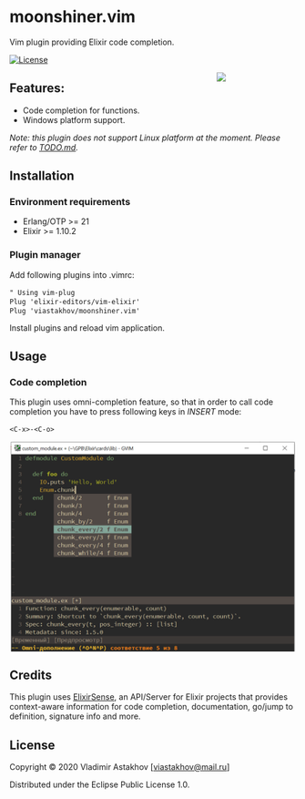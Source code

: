 # moonshiner.vim
Vim plugin providing Elixir code completion.

[![License](https://img.shields.io/badge/License-EPL%201.0-red.svg)](https://www.eclipse.org/legal/epl-v10.html)

<img src="https://i0.wp.com/oadbyhydroponics.co.uk/wp-content/uploads/2018/06/Moonshine-Logo.jpg" width="140" align="right">

## Features:
 * Code completion for functions.
 * Windows platform support.

*Note: this plugin does not support Linux platform at the moment. Please refer to [TODO.md](./TODO.md).*

## Installation
### Environment requirements
 * Erlang/OTP >= 21
 * Elixir >= 1.10.2

### Plugin manager
Add following plugins into .vimrc:
```viml
" Using vim-plug
Plug 'elixir-editors/vim-elixir'
Plug 'viastakhov/moonshiner.vim'
```
Install plugins and reload vim application.

## Usage
### Code completion
This plugin uses omni-completion feature, so that in order to call code completion you have to press following keys in *INSERT* mode:
```viml
<C-x>-<C-o>
```
<center><img src="demo.png" width="500" align="middle"></center>

## Credits
This plugin uses [ElixirSense](https://github.com/elixir-lsp/elixir_sense), an API/Server for Elixir projects that provides context-aware information for code completion, documentation, go/jump to definition, signature info and more.

## License
Copyright © 2020 Vladimir Astakhov [viastakhov@mail.ru]

Distributed under the Eclipse Public License 1.0.
